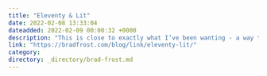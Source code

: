 ```yaml
---
title: "Eleventy & Lit"
date: 2022-02-08 13:33:04
dateadded: 2022-02-09 00:00:32 +0000
description: "This is close to exactly what I’ve been wanting - a way to use web components and have it render as regular ol’ HTML. a new plugin for&nbsp;Eleventy&nbsp;that renders your Lit components as static HTML during […]"
link: "https://bradfrost.com/blog/link/eleventy-lit/"
category:
directory: _directory/brad-frost.md
---
```

